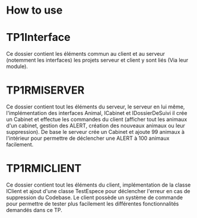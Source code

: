 # How to use

# TP1Interface

Ce dossier contient les éléments commun au client et au serveur (notemment les interfaces) les projets serveur et client y sont liés (Via leur module).

# TP1RMISERVER

Ce dossier contient tout les éléments du serveur, le serveur en lui même, l'implémentation des interfaces Animal, ICabinet et IDossierDeSuivi il crée un Cabinet et effectue les commandes du client (afficher tout les animaux d'un cabinet, gestion des ALERT, création des nouveaux animaux ou leur suppression). De base le serveur crée un Cabinet et ajoute 99 animaux à l'intérieur pour permettre de déclencher une ALERT à 100 animaux facilement.


# TP1RMICLIENT

Ce dossier contient tout les éléments du client, implémentation de la classe IClient et ajout d'une classe TestEspece pour déclencher l'erreur en cas de suppression du Codebase.
Le client possède un système de commande pour permettre de tester plus facilement les différentes fonctionnalités demandés dans ce TP. 
